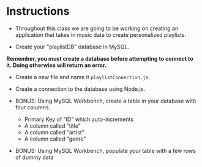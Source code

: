 # **Instructions**

* Throughout this class we are going to be working on creating an application that takes in music data to create personalized playlists. 

* Create your "playlistDB" database in MySQL.

**Remember, you must create a database before attempting to connect to it. Doing otherwise will return an error.**

* Create a new file and name it `playlistConnection.js`.

* Create a connection to the database using Node.js.

* BONUS: Using MySQL Workbench, create a table in your database with four columns.

  * Primary Key of "ID" which auto-increments
  * A column called "title"
  * A column called "artist"
  * A column called "genre"

* BONUS: Using MySQL Workbench, populate your table with a few rows of dummy data
